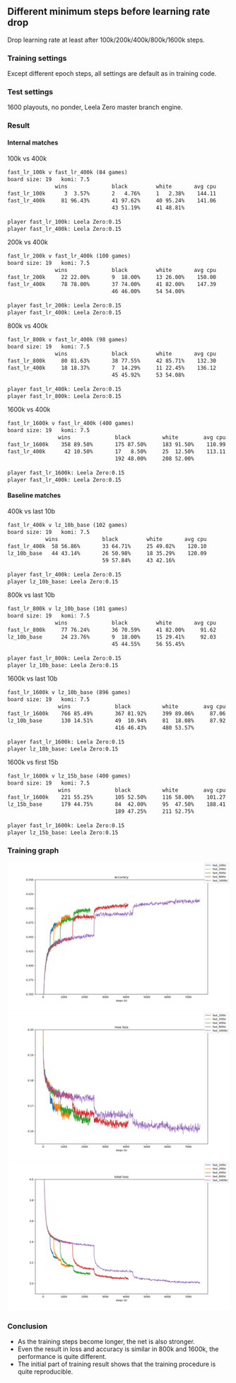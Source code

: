 ## Different minimum steps before learning rate drop

Drop learning rate at least after 100k/200k/400k/800k/1600k steps.

### Training settings

Except different epoch steps, all settings are default as in training code.

### Test settings

1600 playouts, no ponder, Leela Zero master branch engine.

### Result

#### Internal matches

100k vs 400k
```
fast_lr_100k v fast_lr_400k (84 games)
board size: 19   komi: 7.5
               wins              black         white       avg cpu
fast_lr_100k      3  3.57%       2   4.76%     1   2.38%    144.11
fast_lr_400k     81 96.43%       41 97.62%     40 95.24%    141.06
                                 43 51.19%     41 48.81%

player fast_lr_100k: Leela Zero:0.15
player fast_lr_400k: Leela Zero:0.15
```

200k vs 400k
```
fast_lr_200k v fast_lr_400k (100 games)
board size: 19   komi: 7.5
               wins              black         white       avg cpu
fast_lr_200k     22 22.00%       9  18.00%     13 26.00%    150.00
fast_lr_400k     78 78.00%       37 74.00%     41 82.00%    147.39
                                 46 46.00%     54 54.00%

player fast_lr_200k: Leela Zero:0.15
player fast_lr_400k: Leela Zero:0.15
```

800k vs 400k
```
fast_lr_800k v fast_lr_400k (98 games)
board size: 19   komi: 7.5
               wins              black         white       avg cpu
fast_lr_800k     80 81.63%       38 77.55%     42 85.71%    132.30
fast_lr_400k     18 18.37%       7  14.29%     11 22.45%    136.12
                                 45 45.92%     53 54.08%

player fast_lr_400k: Leela Zero:0.15
player fast_lr_800k: Leela Zero:0.15
```

1600k vs 400k
```
fast_lr_1600k v fast_lr_400k (400 games)
board size: 19   komi: 7.5
                wins              black          white        avg cpu
fast_lr_1600k    358 89.50%       175 87.50%     183 91.50%    110.99
fast_lr_400k      42 10.50%       17   8.50%     25  12.50%    113.11
                                  192 48.00%     208 52.00%

player fast_lr_1600k: Leela Zero:0.15
player fast_lr_400k: Leela Zero:0.15
```

#### Baseline matches

400k vs last 10b
```
fast_lr_400k v lz_10b_base (102 games)
board size: 19   komi: 7.5
            wins              black         white       avg cpu
fast_lr_400k  58 56.86%       33 64.71%     25 49.02%    120.10
lz_10b_base   44 43.14%       26 50.98%     18 35.29%    120.09
                              59 57.84%     43 42.16%

player fast_lr_400k: Leela Zero:0.15
player lz_10b_base: Leela Zero:0.15
```

800k vs last 10b
```
fast_lr_800k v lz_10b_base (101 games)
board size: 19   komi: 7.5
               wins              black         white       avg cpu
fast_lr_800k     77 76.24%       36 70.59%     41 82.00%     91.62
lz_10b_base      24 23.76%       9  18.00%     15 29.41%     92.03
                                 45 44.55%     56 55.45%

player fast_lr_800k: Leela Zero:0.15
player lz_10b_base: Leela Zero:0.15
```

1600k vs last 10b
```
fast_lr_1600k v lz_10b_base (896 games)
board size: 19   komi: 7.5
                wins              black          white        avg cpu
fast_lr_1600k    766 85.49%       367 81.92%     399 89.06%     87.06
lz_10b_base      130 14.51%       49  10.94%     81  18.08%     87.92
                                  416 46.43%     480 53.57%

player fast_lr_1600k: Leela Zero:0.15
player lz_10b_base: Leela Zero:0.15
```

1600k vs first 15b
```
fast_lr_1600k v lz_15b_base (400 games)
board size: 19   komi: 7.5
                wins              black          white        avg cpu
fast_lr_1600k    221 55.25%       105 52.50%     116 58.00%    101.27
lz_15b_base      179 44.75%       84  42.00%     95  47.50%    188.41
                                  189 47.25%     211 52.75%

player fast_lr_1600k: Leela Zero:0.15
player lz_15b_base: Leela Zero:0.15
```

### Training graph

![fig_0](../data_plot/image/different_steps_0.png)  
![fig_1](../data_plot/image/different_steps_1.png)  
![fig_2](../data_plot/image/different_steps_2.png)  

### Conclusion 

- As the training steps become longer, the net is also stronger. 
- Even the result in loss and accuracy is similar in 800k and 1600k, the
  performance is quite different.
- The initial part of training result shows that the training procedure is
  quite reproducible.
